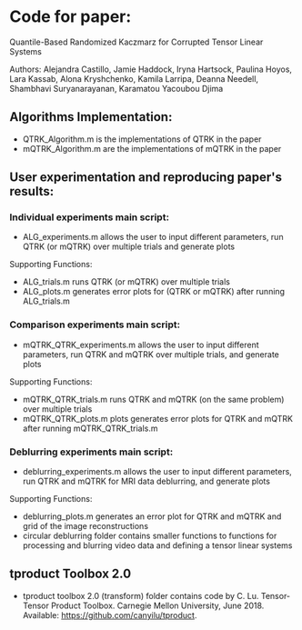 # Code for paper:
Quantile-Based Randomized Kaczmarz for Corrupted Tensor Linear Systems

Authors:
Alejandra Castillo, Jamie Haddock, Iryna Hartsock, Paulina Hoyos, Lara Kassab, Alona Kryshchenko, Kamila Larripa, Deanna Needell, Shambhavi Suryanarayanan, Karamatou Yacoubou Djima


## Algorithms Implementation:
- QTRK_Algorithm.m is the implementations of QTRK in the paper
- mQTRK_Algorithm.m are the implementations of mQTRK in the paper


## User experimentation and reproducing paper's results:

### Individual experiments main script:
- ALG_experiments.m allows the user to input different parameters, run QTRK (or mQTRK) over multiple trials and generate plots 

Supporting Functions:
- ALG_trials.m runs QTRK (or mQTRK) over multiple trials
- ALG_plots.m generates error plots for (QTRK or mQTRK) after running ALG_trials.m

### Comparison experiments main script:
- mQTRK_QTRK_experiments.m allows the user to input different parameters, run QTRK and mQTRK over multiple trials, and generate plots

Supporting Functions:
- mQTRK_QTRK_trials.m runs QTRK and mQTRK (on the same problem) over multiple trials
- mQTRK_QTRK_plots.m plots generates error plots for QTRK and mQTRK after running mQTRK_QTRK_trials.m 

### Deblurring experiments main script:
- deblurring_experiments.m allows the user to input different parameters, run QTRK and mQTRK for MRI data deblurring, and generate plots

Supporting Functions:
- deblurring_plots.m generates an error plot for QTRK and mQTRK and grid of the image reconstructions
- circular deblurring folder contains smaller functions to functions for processing and blurring video data and defining a tensor linear systems

## tproduct Toolbox 2.0
- tproduct toolbox 2.0 (transform) folder contains code by C. Lu. Tensor-Tensor Product Toolbox. Carnegie Mellon University, June 2018. Available: https://github.com/canyilu/tproduct.
